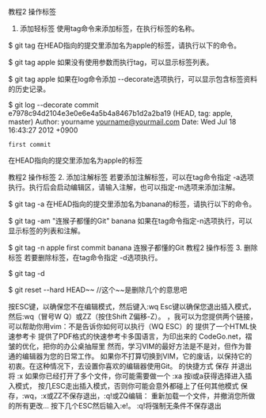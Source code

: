 教程2 操作标签
1. 添加轻标签
使用tag命令来添加标签，在<tagname>执行标签的名称。

$ git tag <tagname>
在HEAD指向的提交里添加名为apple的标签，请执行以下的命令。

$ git tag apple
如果没有使用参数而执行tag，可以显示标签列表。

$ git tag
apple
如果在log命令添加 --decorate选项执行，可以显示包含标签资料的历史记录。

$ git log --decorate
commit e7978c94d2104e3e0e6e4a5b4a8467b1d2a2ba19 (HEAD, tag: apple, master)
Author: yourname <yourname@yourmail.com>
Date:   Wed Jul 18 16:43:27 2012 +0900

    first commit
在HEAD指向的提交里添加名为apple的标签

教程2 操作标签
2. 添加注解标签
若要添加注解标签，可以在tag命令指定 -a选项执行。执行后会启动编辑区，请输入注解，也可以指定-m选项来添加注解。

$ git tag -a <tagname>
在HEAD指向的提交里添加名为banana的标签，请执行以下的命令。

$ git tag -am "连猴子都懂的Git" banana
如果在tag命令指定-n选项执行，可以显示标签的列表和注解。

$ git tag -n
apple           first commit
banana          连猴子都懂的Git
教程2 操作标签
3. 删除标签
若要删除标签，在tag命令指定 -d选项执行。

$ git tag -d <tagname>

$ git reset --hard HEAD~~ //这个~~是删除几个的意思吧

按ESC键，以确保您不在编辑模式，然后键入:wq
Esc键以确保您退出插入模式，然后:wq（冒号W Q）或ZZ（按住Shift Z偏移-Z）。
，我可以为您提供两个链接，可以帮助你用vim：不是告诉你如何可以执行（WQ ESC）的 提供了一个HTML快速参考卡 提供了PDF格式的快速参考卡多国语言，为印出来的 CodeGo.net，褶皱的优化，把你的办公桌抽屉里 然而，学习VIM的最好方法是不是对，但作为普通的编辑器为您的日常工作。 如果你不打算切换到VIM，它的废话，以保持它的初衷。在这种情况下，去设置你喜欢的编辑器使用Git。
的快捷方式 保存 并退出 将
:x
如果你已经打开了多个文件，你可能需要做一个
:xa
按i或a获得选择进入插入模式， 按几ESC走出插入模式，否则你可能会意外都碰上了任何其他模式 保存，:wq，:x或ZZ不保存退出，:q!或ZQ编辑： 重新加载一个文件，并撤消您所做的所有更改... 按下几个ESC然后输入:e!。
:q!将强制无条件不保存退出
